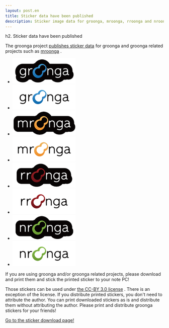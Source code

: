 ```yaml
---
layout: post.en
title: Sticker data have been published
description: Sticker image data for groonga, mroonga, rroonga and nroonga have been published
---
```

h2. Sticker data have been published

The groonga project [publishes sticker data](/sticker/) for groonga and
groonga related projects such as [mroonga](http://mroonga.org/) .

-   ![groonga sticker - black](/images/stickers/basic/groonga-sticker-black.png "groonga sticker - black")
-   ![groonga sticker - white](/images/stickers/basic/groonga-sticker-white.png "groonga sticker - white")
-   ![mroonga sticker - black](/images/stickers/basic/mroonga-sticker-black.png "mroonga sticker - black")
-   ![mroonga sticker - white](/images/stickers/basic/mroonga-sticker-white.png "mroonga sticker - white")
-   ![rroonga sticker - black](/images/stickers/basic/rroonga-sticker-black.png "rroonga sticker - black")
-   ![rroonga sticker - white](/images/stickers/basic/rroonga-sticker-white.png "rroonga sticker - white")
-   ![nroonga sticker - black](/images/stickers/basic/nroonga-sticker-black.png "nroonga sticker - black")
-   ![nroonga sticker - white](/images/stickers/basic/nroonga-sticker-white.png "nroonga sticker - white")

If you are using groonga and/or groonga related projects, please
download and print them and stick the printed sticker to your note PC!

Those stickers can be used under [the CC-BY 3.0
license](http://creativecommons.org/licenses/by/3.0/) . There is an
exception of the license. If you distribute printed stickers, you don't
need to attribute the author. You can print downloaded stickers as is
and distribute them without attributing the author. Please print and
distribute groonga stickers for your friends!

[Go to the sticker download page!](/sticker/)
